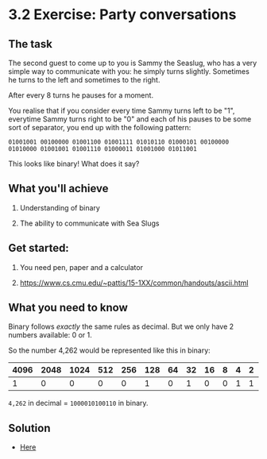 # 3.2 Exercise: Party conversations

## The task

The second guest to come up to you is Sammy the Seaslug, who has a very simple way to
communicate with you: he simply turns slightly. Sometimes he turns to the left and
sometimes to the right.

After every 8 turns he pauses for a moment.

You realise that if you consider every time Sammy turns left to be "1", everytime
Sammy turns right to be "0" and each of his pauses to be some sort of separator, you end
up with the following pattern:

```
01001001 00100000 01001100 01001111 01010110 01000101 00100000 01010000 01001001 01001110 01000011 01001000 01011001
```

This looks like binary! What does it say?


## What you'll achieve

1) Understanding of binary

2) The ability to communicate with Sea Slugs


## Get started:

1) You need pen, paper and a calculator

2) https://www.cs.cmu.edu/~pattis/15-1XX/common/handouts/ascii.html


## What you need to know

Binary follows _exactly_ the same rules as decimal. But we only have 2 numbers
available: 0 or 1.

So the number 4,262 would be represented like this in binary:

| 4096 | 2048 | 1024 | 512 | 256 | 128 | 64 | 32 | 16 | 8 | 4 | 2 | 1 |
| ---- | ---- | ---- | --- | --- | --- | -- | -- | -- | - | - | - | - |
| 1    | 0    | 0    | 0   | 0   | 1   | 0  | 1  | 0  | 0 | 1 | 1 | 0 |

`4,262` in decimal = `1000010100110` in binary.


## Solution

* [Here](3.2-solution.md)
